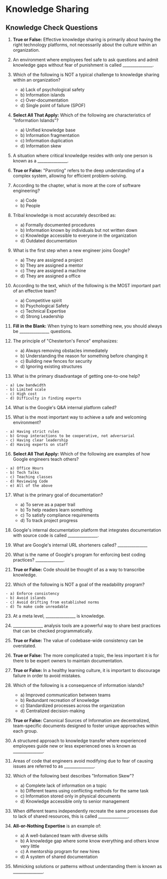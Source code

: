 # Knowledge Sharing

## Knowledge Check Questions

1.  **True or False:** Effective knowledge sharing is primarily about having the right technology platforms, not necessarily about the culture within an organization.

2.  An environment where employees feel safe to ask questions and admit knowledge gaps without fear of punishment is called _______________.

3.  Which of the following is NOT a typical challenge to knowledge sharing within an organization?

    - a) Lack of psychological safety
    - b) Information islands
    - c) Over-documentation
    - d) Single point of failure (SPOF)

4.  **Select All That Apply:** Which of the following are characteristics of "Information Islands"?

    - a) Unified knowledge base
    - b) Information fragmentation
    - c) Information duplication
    - d) Information skew

5.  A situation where critical knowledge resides with only one person is known as a _______________.

6.  **True or False:** "Parroting" refers to the deep understanding of a complex system, allowing for efficient problem-solving.

7.  According to the chapter, what is more at the core of software engineering?
    
    - a) Code
    - b) People

8.  Tribal knowledge is most accurately described as:
    
    - a) Formally documented procedures
    - b) Information known by individuals but not written down
    - c) Knowledge accessible to everyone in the organization
    - d) Outdated documentation

9.  What is the first step when a new engineer joins Google?
    
    - a) They are assigned a project
    - b) They are assigned a mentor
    - c) They are assigned a machine
    - d) They are assigned a office

10. According to the text, which of the following is the MOST important part of an effective team?
    
    - a) Competitive spirit
    - b) Psychological Safety
    - c) Technical Expertise
    - d) Strong Leadership

11. **Fill in the Blank:** When trying to learn something new, you should always be _______________ questions.

12. The principle of "Chesterton's Fence" emphasizes:
    
    - a) Always removing obstacles immediately
    - b) Understanding the reason for something before changing it
    - c) Building new fences for security
    - d) Ignoring existing structures

13.  What is the primary disadvantage of getting one-to-one help?
    
    - a) Low bandwidth
    - b) Limited scale
    - c) High cost
    - d) Difficulty in finding experts

14.  What is the Google's Q&A internal platform called?

15.  What is the most important way to achieve a safe and welcoming environment?
    
    - a) Having strict rules
    - b) Group interactions to be cooperative, not adversarial
    - c) Having clear leadership
    - d) Having experts on staff

16.  **Select All That Apply:** Which of the following are examples of how Google engineers teach others?
    
    - a) Office Hours
    - b) Tech Talks
    - c) Teaching classes
    - d) Reviewing Code
    - e) All of the above

17. What is the primary goal of documentation?
    
    - a) To serve as a paper trail
    - b) To help readers learn something
    - c) To satisfy compliance requirements
    - d) To track project progress

18. Google's internal documentation platform that integrates documentation with source code is called _______________.

19. What are Google's internal URL shorteners called? _______________

20. What is the name of Google's program for enforcing best coding practices? ______________.

21. **True or False:**  Code should be thought of as a way to transcribe knowledge.

22.  Which of the following is NOT a goal of the readability program?
    
    - a) Enforce consistency
    - b) Avoid islands
    - c) Avoid drifting from established norms
    - d) To make code unreadable

23. At a meta level, _______________ is knowledge.

24. _______________ analysis tools are a powerful way to share best practices that can be checked programmatically.

25. **True or False:** The value of codebase-wide consistency can be overstated.

26. **True or False:** The more complicated a topic, the less important it is for there to be expert owners to maintain documentation.

27. **True or False:** In a healthy learning culture, it is important to discourage failure in order to avoid mistakes.

28. Which of the following is a consequence of information islands?
    
    - a) Improved communication between teams
    - b) Redundant recreation of knowledge
    - c) Standardized processes across the organization
    - d) Centralized decision-making

29. **True or False:** Canonical Sources of Information are decentralized, team-specific documents designed to foster unique approaches within each group.

30. A structured approach to knowledge transfer where experienced employees guide new or less experienced ones is known as _______________.

31. Areas of code that engineers avoid modifying due to fear of causing issues are referred to as _______________.

32. Which of the following best describes "Information Skew"?
    
    - a) Complete lack of information on a topic
    - b) Different teams using conflicting methods for the same task
    - c) Information stored only in physical documents
    - d) Knowledge accessible only to senior management

33. When different teams independently recreate the same processes due to lack of shared resources, this is called _______________.

34. **All-or-Nothing Expertise** is an example of:
    
    - a) A well-balanced team with diverse skills
    - b) A knowledge gap where some know everything and others know very little
    - c) A mentorship program for new hires
    - d) A system of shared documentation

35. Mimicking solutions or patterns without understanding them is known as _______________.
